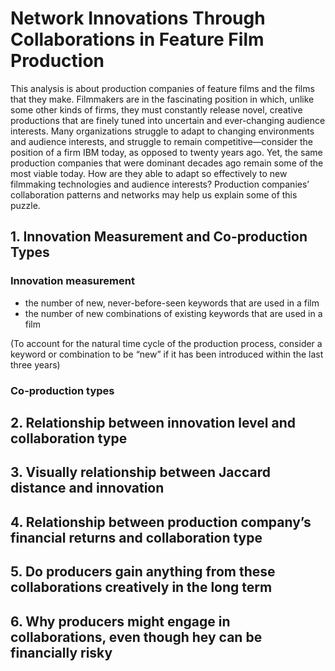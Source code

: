 # Network Innovations Through Collaborations in Feature Film Production
This analysis is about production companies of feature films and the films that they make. Filmmakers are in the fascinating position in which, unlike some other kinds of firms, they must constantly release novel, creative productions that are finely tuned into uncertain and ever-changing audience interests. Many organizations struggle to adapt to changing environments and audience interests, and struggle to remain competitive—consider the position of a firm IBM today, as opposed to twenty years ago. Yet, the same production companies that were dominant decades ago remain some of the most viable today. How are they able to adapt so effectively to new filmmaking technologies and audience interests? Production companies’ collaboration patterns and networks may help us explain some of this puzzle.

## 1. Innovation Measurement and Co-production Types
### Innovation measurement
* the number of new, never-before-seen keywords that are used in a film
* the number of new combinations of existing keywords that are used in a film

(To account for the natural time cycle of the production process, consider a keyword or combination to be “new” if it has been introduced within the last three years)
### Co-production types

## 2. Relationship between innovation level and collaboration type
## 3. Visually relationship between Jaccard distance and innovation
## 4. Relationship between production company’s financial returns and collaboration type
## 5. Do producers gain anything from these collaborations creatively in the long term
## 6. Why producers might engage in collaborations, even though hey can be financially risky

